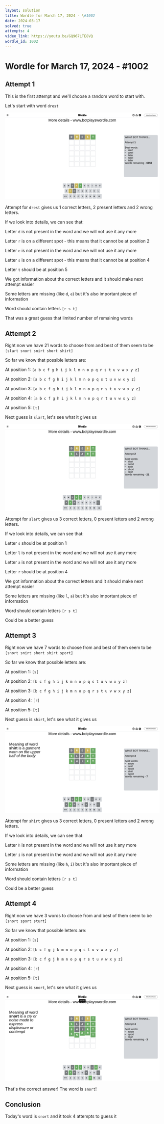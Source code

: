 ```yaml
---
layout: solution
title: Wordle for March 17, 2024 - \#1002
date: 2024-03-17
solved: true
attempts: 4
video_link: https://youtu.be/GQ967LTE8VQ
wordle_id: 1002
---
```


# Wordle for March 17, 2024 - \#1002

## Attempt 1

This is the first attempt and we'll choose a random word to start with.

Let's start with word `drest`

![Attempt 1](2024-03-17/attempt-1.png)

Attempt for `drest` gives us 1 correct letters, 2 present letters and 2 wrong letters.

If we look into details, we can see that:

Letter `d` is not present in the word and we will not use it any more

Letter `r` is on a different spot - this means that it cannot be at position 2

Letter `e` is not present in the word and we will not use it any more

Letter `s` is on a different spot - this means that it cannot be at position 4

Letter `t` should be at position 5

We got information about the correct letters and it should make next attempt easier

Some letters are missing (like `d`, `e`) but it's also important piece of information

Word should contain letters `[r s t]`

That was a great guess that limited number of remaining words



## Attempt 2

Right now we have 21 words to choose from and best of them seem to be `[slart snort snirt short shirt]`

So far we know that possible letters are:

At position 1: `[a b c f g h i j k l m n o p q r s t u v w x y z]`

At position 2: `[a b c f g h i j k l m n o p q s t u v w x y z]`

At position 3: `[a b c f g h i j k l m n o p q r s t u v w x y z]`

At position 4: `[a b c f g h i j k l m n o p q r t u v w x y z]`

At position 5: `[t]`

Next guess is `slart`, let's see what it gives us

![Attempt 2](2024-03-17/attempt-2.png)

Attempt for `slart` gives us 3 correct letters, 0 present letters and 2 wrong letters.

If we look into details, we can see that:

Letter `s` should be at position 1

Letter `l` is not present in the word and we will not use it any more

Letter `a` is not present in the word and we will not use it any more

Letter `r` should be at position 4

We got information about the correct letters and it should make next attempt easier

Some letters are missing (like `l`, `a`) but it's also important piece of information

Word should contain letters `[r s t]`

Could be a better guess



## Attempt 3

Right now we have 7 words to choose from and best of them seem to be `[snort snirt short shirt sport]`

So far we know that possible letters are:

At position 1: `[s]`

At position 2: `[b c f g h i j k m n o p q s t u v w x y z]`

At position 3: `[b c f g h i j k m n o p q r s t u v w x y z]`

At position 4: `[r]`

At position 5: `[t]`

Next guess is `shirt`, let's see what it gives us

![Attempt 3](2024-03-17/attempt-3.png)

Attempt for `shirt` gives us 3 correct letters, 0 present letters and 2 wrong letters.

If we look into details, we can see that:

Letter `h` is not present in the word and we will not use it any more

Letter `i` is not present in the word and we will not use it any more

Some letters are missing (like `h`, `i`) but it's also important piece of information

Word should contain letters `[r s t]`

Could be a better guess



## Attempt 4

Right now we have 3 words to choose from and best of them seem to be `[snort sport sturt]`

So far we know that possible letters are:

At position 1: `[s]`

At position 2: `[b c f g j k m n o p q s t u v w x y z]`

At position 3: `[b c f g j k m n o p q r s t u v w x y z]`

At position 4: `[r]`

At position 5: `[t]`

Next guess is `snort`, let's see what it gives us

![Attempt 4](2024-03-17/attempt-4.png)

That's the correct answer! The word is `snort`!

## Conclusion

Today's word is `snort` and it took 4 attempts to guess it

